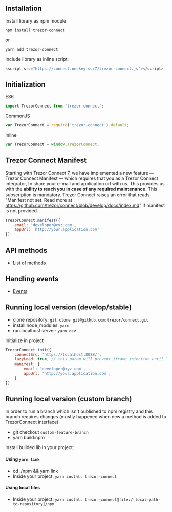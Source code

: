 ## Installation

Install library as npm module:
```javascript
npm install trezor-connect
```
or
```javascript
yarn add trezor-connect
```

Include library as inline script:
```javascript
<script src="https://connect.onekey.so/7/trezor-connect.js"></script>
```

## Initialization

ES6
```javascript
import TrezorConnect from 'trezor-connect';
```

CommonJS
```javascript
var TrezorConnect = require('trezor-connect').default;
```

Inline
```javascript
var TrezorConnect = window.TrezorConnect;
```

## Trezor Connect Manifest
Starting with Trezor Connect 7, we have implemented a new feature — Trezor Connect Manifest — which requires that you as a Trezor Connect integrator, to share your e-mail and application url with us.
This provides us with the **ability to reach you in case of any required maintenance.**
This subscription is mandatory. Trezor Connect raises an error that reads "Manifest not set. Read more at https://github.com/trezor/connect/blob/develop/docs/index.md" if manifest is not provided.
```javascript
TrezorConnect.manifest({
    email: 'developer@xyz.com',
    appUrl: 'http://your.application.com'
})
```

## API methods

* [List of methods](methods.md)

## Handling events

* [Events](events.md)

## Running local version (develop/stable)
- clone repository: `git clone git@github.com:trezor/connect.git`
- install node_modules: `yarn`
- run localhost server: `yarn dev`

Initialize in project
```javascript
TrezorConnect.init({
    connectSrc: 'https://localhost:8088/',
    lazyLoad: true, // this param will prevent iframe injection until TrezorConnect.method will be called
    manifest: {
        email: 'developer@xyz.com',
        appUrl: 'http://your.application.com',
    }
})
```

## Running local version (custom branch)
In order to run a branch which isn't published to npm registry and this branch requires changes (mostly happened when new a method is added to TrezorConnect interface)
- git checkout `custom-feature-branch`
- yarn build:npm

Install builded lib in your project:
#### Using `yarn link`
* cd ./npm && yarn link
* Inside your project: `yarn install trezor-connect`
#### Using local files
* Inside your project: `yarn install trezor-connect@file:/[local-path-to-repository]/npm`



